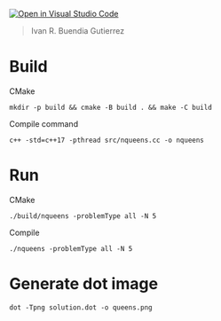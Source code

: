 [![Open in Visual Studio Code](https://classroom.github.com/assets/open-in-vscode-f059dc9a6f8d3a56e377f745f24479a46679e63a5d9fe6f495e02850cd0d8118.svg)](https://classroom.github.com/online_ide?assignment_repo_id=6079542&assignment_repo_type=AssignmentRepo)

> Ivan R. Buendia Gutierrez

# Build

CMake

```
mkdir -p build && cmake -B build . && make -C build
```

Compile command

```
c++ -std=c++17 -pthread src/nqueens.cc -o nqueens
```

# Run

CMake

```
./build/nqueens -problemType all -N 5
```

Compile

```
./nqueens -problemType all -N 5
```

# Generate dot image

```
dot -Tpng solution.dot -o queens.png
```
